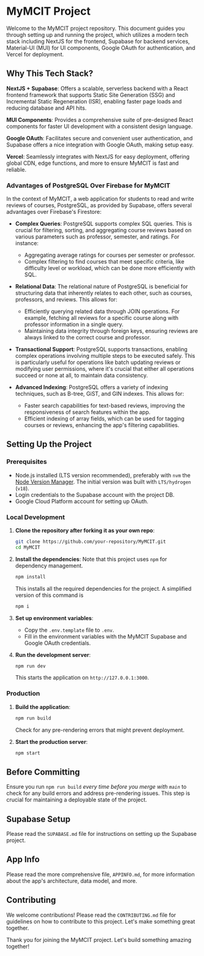 # MyMCIT Project

Welcome to the MyMCIT project repository. This document guides you through setting up and running the project, which utilizes a modern tech stack including NextJS for the frontend, Supabase for backend services, Material-UI (MUI) for UI components, Google OAuth for authentication, and Vercel for deployment.

## Why This Tech Stack?

**NextJS + Supabase**: Offers a scalable, serverless backend with a React frontend framework that supports Static Site Generation (SSG) and Incremental Static Regeneration (ISR), enabling faster page loads and reducing database and API hits.

**MUI Components**: Provides a comprehensive suite of pre-designed React components for faster UI development with a consistent design language.

**Google OAuth**: Facilitates secure and convenient user authentication, and Supabase offers a nice integration with Google OAuth, making setup easy.

**Vercel**: Seamlessly integrates with NextJS for easy deployment, offering global CDN, edge functions, and more to ensure MyMCIT is fast and reliable.

### Advantages of PostgreSQL Over Firebase for MyMCIT

In the context of MyMCIT, a web application for students to read and write reviews of courses, PostgreSQL, as provided by Supabase, offers several advantages over Firebase's Firestore:

- **Complex Queries**: PostgreSQL supports complex SQL queries. This is crucial for filtering, sorting, and aggregating course reviews based on various parameters such as professor, semester, and ratings. For instance:
   - Aggregating average ratings for courses per semester or professor.
   - Complex filtering to find courses that meet specific criteria, like difficulty level or workload, which can be done more efficiently with SQL.

- **Relational Data**: The relational nature of PostgreSQL is beneficial for structuring data that inherently relates to each other, such as courses, professors, and reviews. This allows for:
   - Efficiently querying related data through JOIN operations. For example, fetching all reviews for a specific course along with professor information in a single query.
   - Maintaining data integrity through foreign keys, ensuring reviews are always linked to the correct course and professor.

- **Transactional Support**: PostgreSQL supports transactions, enabling complex operations involving multiple steps to be executed safely. This is particularly useful for operations like batch updating reviews or modifying user permissions, where it's crucial that either all operations succeed or none at all, to maintain data consistency.

- **Advanced Indexing**: PostgreSQL offers a variety of indexing techniques, such as B-tree, GiST, and GIN indexes. This allows for:
   - Faster search capabilities for text-based reviews, improving the responsiveness of search features within the app.
   - Efficient indexing of array fields, which can be used for tagging courses or reviews, enhancing the app's filtering capabilities.

## Setting Up the Project

### Prerequisites

- Node.js installed (LTS version recommended), preferably with `nvm` the [Node Version Manager](https://github.com/nvm-sh/nvm). The initial version was built with `LTS/hydrogen` (`v18`).
- Login credentials to the Supabase account with the project DB.
- Google Cloud Platform account for setting up OAuth.

### Local Development

1. **Clone the repository after forking it as your own repo**:
    ```bash
    git clone https://github.com/your-repository/MyMCIT.git
    cd MyMCIT
    ```

2. **Install the dependencies**: Note that this project uses `npm` for dependency management.
    ```bash
    npm install
    ```
    This installs all the required dependencies for the project. A simplified version of this command is
    ```bash
    npm i
    ```

3. **Set up environment variables**:
    - Copy the `.env.template` file to `.env`.
    - Fill in the environment variables with the MyMCIT Supabase and Google OAuth credentials.

4. **Run the development server**:
    ```bash
    npm run dev
    ```
   This starts the application on `http://127.0.0.1:3000`.

### Production

1. **Build the application**:
    ```bash
    npm run build
    ```
   Check for any pre-rendering errors that might prevent deployment.

2. **Start the production server**:
    ```bash
    npm start
    ```

## Before Committing

Ensure you run `npm run build` *every time before you merge with `main`* to check for any build errors and address pre-rendering issues. This step is crucial for maintaining a deployable state of the project.

## Supabase Setup

Please read the `SUPABASE.md` file for instructions on setting up the Supabase project.

## App Info

Please read the more comprehensive file, `APPINFO.md`, for more information about the app's architecture, data model, and more.

## Contributing

We welcome contributions! Please read the `CONTRIBUTING.md` file for guidelines on how to contribute to this project. Let's make something great together.

Thank you for joining the MyMCIT project. Let's build something amazing together!

